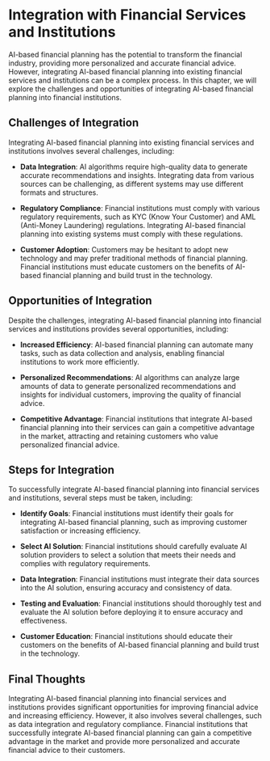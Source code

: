 Integration with Financial Services and Institutions
===================================================================================================

AI-based financial planning has the potential to transform the financial industry, providing more personalized and accurate financial advice. However, integrating AI-based financial planning into existing financial services and institutions can be a complex process. In this chapter, we will explore the challenges and opportunities of integrating AI-based financial planning into financial institutions.

Challenges of Integration
-------------------------

Integrating AI-based financial planning into existing financial services and institutions involves several challenges, including:

* **Data Integration**: AI algorithms require high-quality data to generate accurate recommendations and insights. Integrating data from various sources can be challenging, as different systems may use different formats and structures.

* **Regulatory Compliance**: Financial institutions must comply with various regulatory requirements, such as KYC (Know Your Customer) and AML (Anti-Money Laundering) regulations. Integrating AI-based financial planning into existing systems must comply with these regulations.

* **Customer Adoption**: Customers may be hesitant to adopt new technology and may prefer traditional methods of financial planning. Financial institutions must educate customers on the benefits of AI-based financial planning and build trust in the technology.

Opportunities of Integration
----------------------------

Despite the challenges, integrating AI-based financial planning into financial services and institutions provides several opportunities, including:

* **Increased Efficiency**: AI-based financial planning can automate many tasks, such as data collection and analysis, enabling financial institutions to work more efficiently.

* **Personalized Recommendations**: AI algorithms can analyze large amounts of data to generate personalized recommendations and insights for individual customers, improving the quality of financial advice.

* **Competitive Advantage**: Financial institutions that integrate AI-based financial planning into their services can gain a competitive advantage in the market, attracting and retaining customers who value personalized financial advice.

Steps for Integration
---------------------

To successfully integrate AI-based financial planning into financial services and institutions, several steps must be taken, including:

* **Identify Goals**: Financial institutions must identify their goals for integrating AI-based financial planning, such as improving customer satisfaction or increasing efficiency.

* **Select AI Solution**: Financial institutions should carefully evaluate AI solution providers to select a solution that meets their needs and complies with regulatory requirements.

* **Data Integration**: Financial institutions must integrate their data sources into the AI solution, ensuring accuracy and consistency of data.

* **Testing and Evaluation**: Financial institutions should thoroughly test and evaluate the AI solution before deploying it to ensure accuracy and effectiveness.

* **Customer Education**: Financial institutions should educate their customers on the benefits of AI-based financial planning and build trust in the technology.

Final Thoughts
--------------

Integrating AI-based financial planning into financial services and institutions provides significant opportunities for improving financial advice and increasing efficiency. However, it also involves several challenges, such as data integration and regulatory compliance. Financial institutions that successfully integrate AI-based financial planning can gain a competitive advantage in the market and provide more personalized and accurate financial advice to their customers.
